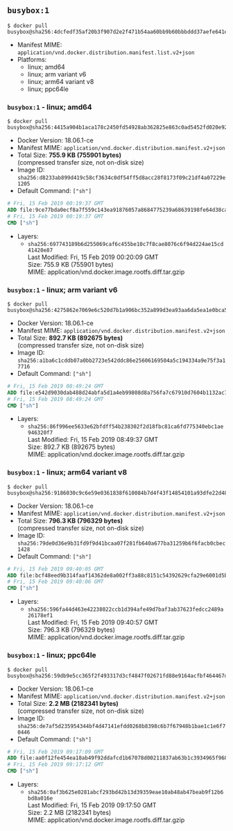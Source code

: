 ## `busybox:1`

```console
$ docker pull busybox@sha256:4dcfedf35af20b3f907d2e2f471b54aa60bb9b60bbbddd37aefe641e12ce8a72
```

-	Manifest MIME: `application/vnd.docker.distribution.manifest.list.v2+json`
-	Platforms:
	-	linux; amd64
	-	linux; arm variant v6
	-	linux; arm64 variant v8
	-	linux; ppc64le

### `busybox:1` - linux; amd64

```console
$ docker pull busybox@sha256:4415a904b1aca178c2450fd54928ab362825e863c0ad5452fd020e92f7a6a47e
```

-	Docker Version: 18.06.1-ce
-	Manifest MIME: `application/vnd.docker.distribution.manifest.v2+json`
-	Total Size: **755.9 KB (755901 bytes)**  
	(compressed transfer size, not on-disk size)
-	Image ID: `sha256:d8233ab899d419c58cf3634c0df54ff5d8acc28f8173f09c21df4a07229e1205`
-	Default Command: `["sh"]`

```dockerfile
# Fri, 15 Feb 2019 00:19:37 GMT
ADD file:9ce77bda0ecf8a7f559c143ea91876057a8684775239a68639198fe64d38ca0c in / 
# Fri, 15 Feb 2019 00:19:37 GMT
CMD ["sh"]
```

-	Layers:
	-	`sha256:697743189b6d255069caf6c455be10c7f8cae8076c6f94d224ae15cd41420e87`  
		Last Modified: Fri, 15 Feb 2019 00:20:09 GMT  
		Size: 755.9 KB (755901 bytes)  
		MIME: application/vnd.docker.image.rootfs.diff.tar.gzip

### `busybox:1` - linux; arm variant v6

```console
$ docker pull busybox@sha256:4275862e7069e6c520d7b1a906bc352a899d3ea93aa6da5ea1e0bca5bfa59a75
```

-	Docker Version: 18.06.1-ce
-	Manifest MIME: `application/vnd.docker.distribution.manifest.v2+json`
-	Total Size: **892.7 KB (892675 bytes)**  
	(compressed transfer size, not on-disk size)
-	Image ID: `sha256:a1ba6c1cddb07a0bb2723e542ddc86e25606169504a5c194334a9e75f3a17716`
-	Default Command: `["sh"]`

```dockerfile
# Fri, 15 Feb 2019 08:49:24 GMT
ADD file:e542d9030dab488d24abfa5d1a4eb99808d8a756fa7c67910d7604b1132ac762 in / 
# Fri, 15 Feb 2019 08:49:24 GMT
CMD ["sh"]
```

-	Layers:
	-	`sha256:86f996ee5633e62bfdff54b238302f2d18fbc81ca6fd775340ebc1ae946320f7`  
		Last Modified: Fri, 15 Feb 2019 08:49:37 GMT  
		Size: 892.7 KB (892675 bytes)  
		MIME: application/vnd.docker.image.rootfs.diff.tar.gzip

### `busybox:1` - linux; arm64 variant v8

```console
$ docker pull busybox@sha256:9186030c9c6e59e0361838f610084b7d4f43f14854101a93dfe22d48f0e0dbf0
```

-	Docker Version: 18.06.1-ce
-	Manifest MIME: `application/vnd.docker.distribution.manifest.v2+json`
-	Total Size: **796.3 KB (796329 bytes)**  
	(compressed transfer size, not on-disk size)
-	Image ID: `sha256:79de0d36e9b31fd9f9d41bcaa07f281fb640a677ba31259b6f6facb0cbec1428`
-	Default Command: `["sh"]`

```dockerfile
# Fri, 15 Feb 2019 09:40:05 GMT
ADD file:bcf48eed9b314faaf14362de8a002ff3a88c8151c54392629cfa29e6001d5b2a in / 
# Fri, 15 Feb 2019 09:40:06 GMT
CMD ["sh"]
```

-	Layers:
	-	`sha256:596fa44d463e42238022ccb1d394afe49d7baf3ab37623fedcc2489a26178ef1`  
		Last Modified: Fri, 15 Feb 2019 09:40:57 GMT  
		Size: 796.3 KB (796329 bytes)  
		MIME: application/vnd.docker.image.rootfs.diff.tar.gzip

### `busybox:1` - linux; ppc64le

```console
$ docker pull busybox@sha256:59db9e5cc365f2f493317d3cf4847f02671fd88e9164acfbf464467df8f4cfdc
```

-	Docker Version: 18.06.1-ce
-	Manifest MIME: `application/vnd.docker.distribution.manifest.v2+json`
-	Total Size: **2.2 MB (2182341 bytes)**  
	(compressed transfer size, not on-disk size)
-	Image ID: `sha256:de7af5d235954344bf4d47141efdd0268b8398c6b7f67948b1bae1c1e6f70446`
-	Default Command: `["sh"]`

```dockerfile
# Fri, 15 Feb 2019 09:17:09 GMT
ADD file:aa0f12fe454ea18ab49f92ddafcd1b67078d00211837ab63b1c3934965f968d2 in / 
# Fri, 15 Feb 2019 09:17:12 GMT
CMD ["sh"]
```

-	Layers:
	-	`sha256:0af3b625e0281abcf293bd42b13d39359eae10ab48ab47beab9f12b6bd8a016e`  
		Last Modified: Fri, 15 Feb 2019 09:17:50 GMT  
		Size: 2.2 MB (2182341 bytes)  
		MIME: application/vnd.docker.image.rootfs.diff.tar.gzip
